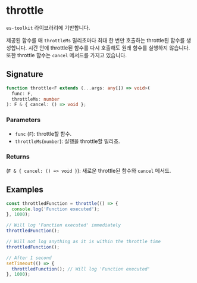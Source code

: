 # throttle

`es-toolkit` 라이브러리에 기반합니다.

제공된 함수를 매 `throttleMs` 밀리초마다 최대 한 번만 호출하는 throttle된 함수를 생성합니다.
시간 안에 throttle된 함수를 다시 호출해도 원래 함수를 실행하지 않습니다.
또한 throttle 함수는 `cancel` 메서드를 가지고 있습니다.

## Signature

```typescript
function throttle<F extends (...args: any[]) => void>(
  func: F,
  throttleMs: number
): F & { cancel: () => void };
```

### Parameters

- `func` (`F`): throttle할 함수.
- `throttleMs`(`number`): 실행을 throttle할 밀리초.

### Returns

(`F & { cancel: () => void }`): 새로운 throttle된 함수와 `cancel` 메서드.

## Examples

```typescript
const throttledFunction = throttle(() => {
  console.log('Function executed');
}, 1000);

// Will log 'Function executed' immediately
throttledFunction();

// Will not log anything as it is within the throttle time
throttledFunction();

// After 1 second
setTimeout(() => {
  throttledFunction(); // Will log 'Function executed'
}, 1000);
```
